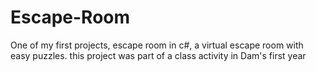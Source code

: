 # Escape-Room
One of my first projects, escape room in c#, a virtual escape room with easy puzzles.  this project was part of a class activity in Dam's first year

